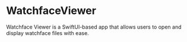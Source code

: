 # WatchfaceViewer
Watchface Viewer is a SwiftUI-based app that allows users to open and display watchface files with ease.
